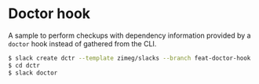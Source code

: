# Doctor hook

A sample to perform checkups with dependency information provided by a `doctor`
hook instead of gathered from the CLI.

```sh
$ slack create dctr --template zimeg/slacks --branch feat-doctor-hook
$ cd dctr
$ slack doctor
```
